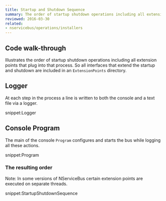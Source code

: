 ```yaml
---
title: Startup and Shutdown Sequence
summary: The order of startup shutdown operations including all extension points that plug into that process.
reviewed: 2016-03-30
related:
- nservicebus/operations/installers
---
```



## Code walk-through

Illustrates the order of startup shutdown operations including all extension points that plug into that process. So all interfaces that extend the startup and shutdown are included in an `ExtensionPoints` directory.


## Logger

At each step in the process a line is written to both the console and a text file via a logger.

snippet:Logger


## Console Program

The main of the console `Program` configures and starts the bus while logging all these actions.

snippet:Program


### The resulting order

Note: In some versions of NServiceBus certain extension points are executed on separate threads.

snippet:StartupShutdownSequence